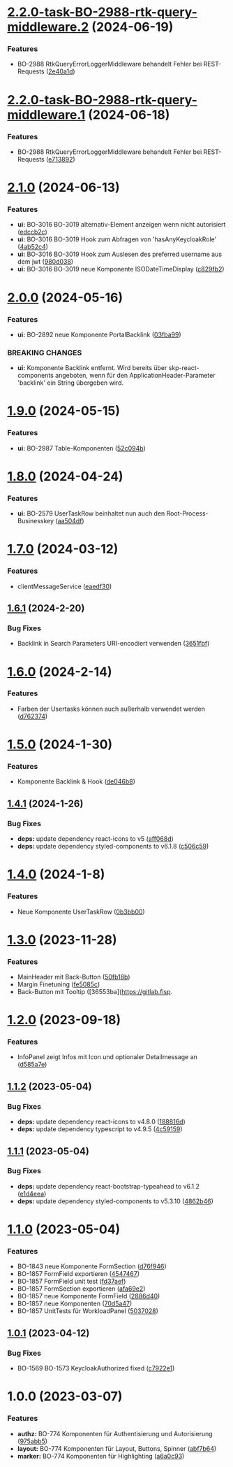 # [2.2.0-task-BO-2988-rtk-query-middleware.2](https://gitlab.fisp.dev/skp-bank-orga/ui-components/compare/v2.2.0-task-BO-2988-rtk-query-middleware.1...v2.2.0-task-BO-2988-rtk-query-middleware.2) (2024-06-19)


### Features

* BO-2988 RtkQueryErrorLoggerMiddleware behandelt Fehler bei REST-Requests ([2e40a1d](https://gitlab.fisp.dev/skp-bank-orga/ui-components/commit/2e40a1df322a17d5e7ef54f5387c79fa20b45c58))

# [2.2.0-task-BO-2988-rtk-query-middleware.1](https://gitlab.fisp.dev/skp-bank-orga/ui-components/compare/v2.1.0...v2.2.0-task-BO-2988-rtk-query-middleware.1) (2024-06-18)


### Features

* BO-2988 RtkQueryErrorLoggerMiddleware behandelt Fehler bei REST-Requests ([e713892](https://gitlab.fisp.dev/skp-bank-orga/ui-components/commit/e71389216bd5b7949b9f1d34e1e0ff8a8903cba9))

# [2.1.0](https://gitlab.fisp.dev/skp-bank-orga/ui-components/compare/v2.0.0...v2.1.0) (2024-06-13)


### Features

* **ui:** BO-3016 BO-3019 alternativ-Element anzeigen wenn nicht autorisiert ([edccb2c](https://gitlab.fisp.dev/skp-bank-orga/ui-components/commit/edccb2c201f47e4f3240d45a2fe30b677b1b6b7f))
* **ui:** BO-3016 BO-3019 Hook zum Abfragen von 'hasAnyKeycloakRole' ([4ab52c4](https://gitlab.fisp.dev/skp-bank-orga/ui-components/commit/4ab52c410f3640c069c932384312e45ac389b4a8))
* **ui:** BO-3016 BO-3019 Hook zum Auslesen des preferred username aus dem jwt ([980d038](https://gitlab.fisp.dev/skp-bank-orga/ui-components/commit/980d038435dc3caf74059bee24161fa04fea686b))
* **ui:** BO-3016 BO-3019 neue Komponente ISODateTimeDisplay ([c829fb2](https://gitlab.fisp.dev/skp-bank-orga/ui-components/commit/c829fb24825ae17ccd5e6413c69b088ad6ab0355))


# [2.0.0](https://gitlab.fisp.dev/skp-bank-orga/ui-components/compare/v1.9.0...v2.0.0) (2024-05-16)


### Features

* **ui:** BO-2892 neue Komponente PortalBacklink ([03fba99](https://gitlab.fisp.dev/skp-bank-orga/ui-components/commit/03fba9960d8647bb814b39301f9f90ad15b66033))


### BREAKING CHANGES

* **ui:** Komponente Backlink entfernt. Wird bereits über skp-react-components angeboten, wenn für den ApplicationHeader-Parameter 'backlink' ein String übergeben wird.

# [1.9.0](https://gitlab.fisp.dev/skp-bank-orga/ui-components/compare/v1.8.0...v1.9.0) (2024-05-15)


### Features

* **ui:** BO-2987 Table-Komponenten ([52c094b](https://gitlab.fisp.dev/skp-bank-orga/ui-components/commit/52c094b0a0a752ba3915355579758dc3359d1656))

# [1.8.0](https://gitlab.fisp.dev/skp-bank-orga/ui-components/compare/v1.7.0...v1.8.0) (2024-04-24)


### Features

* **ui:** BO-2579 UserTaskRow beinhaltet nun auch den Root-Process-Businesskey ([aa504df](https://gitlab.fisp.dev/skp-bank-orga/ui-components/commit/aa504df62a5b850ddbe3ea15eaa038892b1fef64))

# [1.7.0](https://gitlab.fisp.dev/skp-bank-orga/ui-components/compare/v1.6.1...v1.7.0) (2024-03-12)


### Features

* clientMessageService ([eaedf30](https://gitlab.fisp.dev/skp-bank-orga/ui-components/commit/eaedf30dc7e7eb7b993476341c7a0aa988b28588))

## [1.6.1](https://gitlab.fisp.dev/skp-bank-orga/ui-components/compare/v1.6.0...v1.6.1) (2024-2-20)


### Bug Fixes

* Backlink in Search Parameters URI-encodiert verwenden ([3651fbf](https://gitlab.fisp.dev/skp-bank-orga/ui-components/commit/3651fbfadc2bcdef26a163e1d9734c3459693c9a))

# [1.6.0](https://gitlab.fisp.dev/skp-bank-orga/ui-components/compare/v1.5.0...v1.6.0) (2024-2-14)


### Features

*  Farben der Usertasks können auch außerhalb verwendet werden ([d762374](https://gitlab.fisp.dev/skp-bank-orga/ui-components/commit/d7623740b5c2332a66c718b96531317aeff557bf))


# [1.5.0](https://gitlab.fisp.dev/skp-bank-orga/ui-components/compare/v1.4.1...v1.5.0) (2024-1-30)


### Features

* Komponente Backlink & Hook ([de046b8](https://gitlab.fisp.dev/skp-bank-orga/ui-components/commit/de046b88753cbe8fe813446984e391a76c7de5a4))

## [1.4.1](https://gitlab.fisp.dev/skp-bank-orga/ui-components/compare/v1.4.0...v1.4.1) (2024-1-26)


### Bug Fixes

* **deps:** update dependency react-icons to v5 ([aff068d](https://gitlab.fisp.dev/skp-bank-orga/ui-components/commit/aff068d83fd74291d29d4c3212de809bff9597e5))
* **deps:** update dependency styled-components to v6.1.8 ([c506c59](https://gitlab.fisp.dev/skp-bank-orga/ui-components/commit/c506c5959480b7c88ce4ef98c9f3967a7a986e07))

# [1.4.0](https://gitlab.fisp.dev/skp-bank-orga/ui-components/compare/v1.3.0...v1.4.0) (2024-1-8)


### Features

* Neue Komponente UserTaskRow ([0b3bb00](https://gitlab.fisp.dev/skp-bank-orga/ui-components/commit/0b3bb002e3b1a783fc48905a26c8c36517ba28ca))


# [1.3.0](https://gitlab.fisp.dev/skp-bank-orga/ui-components/compare/v1.2.0...v1.3.0) (2023-11-28)


### Features

* MainHeader mit Back-Button ([50fb18b](https://gitlab.fisp.dev/skp-bank-orga/ui-components/commit/50fb18baa042a82bc59cd0ff4b51d46ae6944e2f))
* Margin Finetuning ([fe5085c](https://gitlab.fisp.dev/skp-bank-orga/ui-components/commit/fe5085cf2c3b2ac1733766282cccc73adbffe99d))
* Back-Button mit Tooltip ([36553ba](https://gitlab.fisp.

# [1.2.0](https://gitlab.fisp.dev/skp-bank-orga/ui-components/compare/v1.1.2...v1.2.0) (2023-09-18)


### Features

* InfoPanel zeigt Infos mit Icon und optionaler Detailmessage an ([d585a7e](https://gitlab.fisp.dev/skp-bank-orga/ui-components/commit/d585a7e4e5896d0f5e4b1b45a660a23ed1aea3d2))

## [1.1.2](https://gitlab.fisp.dev/skp-bank-orga/ui-components/compare/v1.1.1...v1.1.2) (2023-05-04)


### Bug Fixes

* **deps:** update dependency react-icons to v4.8.0 ([188816d](https://gitlab.fisp.dev/skp-bank-orga/ui-components/commit/188816da8f1f41398111bbd162d77df98af20b33))
* **deps:** update dependency typescript to v4.9.5 ([4c59159](https://gitlab.fisp.dev/skp-bank-orga/ui-components/commit/4c591594bfacf06a7668f69a174c2db3df1ba279))

## [1.1.1](https://gitlab.fisp.dev/skp-bank-orga/ui-components/compare/v1.1.0...v1.1.1) (2023-05-04)


### Bug Fixes

* **deps:** update dependency react-bootstrap-typeahead to v6.1.2 ([e1d4eea](https://gitlab.fisp.dev/skp-bank-orga/ui-components/commit/e1d4eea0bcc88fcc1ffeac224c0c505088cb2a1a))
* **deps:** update dependency styled-components to v5.3.10 ([4862b46](https://gitlab.fisp.dev/skp-bank-orga/ui-components/commit/4862b46919ccffe297935fbd331e903b03e9bd38))

# [1.1.0](https://gitlab.fisp.dev/skp-bank-orga/ui-components/compare/v1.0.1...v1.1.0) (2023-05-04)


### Features

* BO-1843 neue Komponente FormSection ([d76f946](https://gitlab.fisp.dev/skp-bank-orga/ui-components/commit/d76f946b62d7577336eb311bb171615e04bebf52))
* BO-1857 FormField exportieren ([4547467](https://gitlab.fisp.dev/skp-bank-orga/ui-components/commit/454746746ce4cad4656acb8adfb6ad60d5df4512))
* BO-1857 FormField unit test ([fd37aef](https://gitlab.fisp.dev/skp-bank-orga/ui-components/commit/fd37aef220280f05f8b9aa61e05524ef9c29472c))
* BO-1857 FormSection exportieren ([afa69e2](https://gitlab.fisp.dev/skp-bank-orga/ui-components/commit/afa69e2c210fe343e523b4359179d7c9bf7797b2))
* BO-1857 neue Komponente FormField ([2886d40](https://gitlab.fisp.dev/skp-bank-orga/ui-components/commit/2886d4068ca8068f6c2815d38a0c28826b02a69b))
* BO-1857 neue Komponenten ([70d5a47](https://gitlab.fisp.dev/skp-bank-orga/ui-components/commit/70d5a473d19fd88ffa73074686e1b39027f64f7d))
* BO-1857 UnitTests für WorkloadPanel ([5037028](https://gitlab.fisp.dev/skp-bank-orga/ui-components/commit/5037028d67c7748f81b509d63eafc9370a83a775))

## [1.0.1](https://gitlab.fisp.dev/skp-bank-orga/ui-components/compare/v1.0.0...v1.0.1) (2023-04-12)


### Bug Fixes

* BO-1569 BO-1573 KeycloakAuthorized fixed ([c7922e1](https://gitlab.fisp.dev/skp-bank-orga/ui-components/commit/c7922e19b817a3be605d9a5c130fcac3edfd6cfb))


# 1.0.0 (2023-03-07)


### Features

* **authz:** BO-774 Komponenten für Authentisierung und Autorisierung ([975abb5](https://gitlab.fisp.dev/skp-bank-orga/ui-components/commit/975abb5f2eb2a6f4276dcc6bac791ce1a98d7bf1))
* **layout:** BO-774 Komponenten für Layout, Buttons, Spinner ([abf7b64](https://gitlab.fisp.dev/skp-bank-orga/ui-components/commit/abf7b6422487e724696dc9971a0742da0c51c71b))
* **marker:** BO-774 Komponenten für Highlighting ([a6a0c93](https://gitlab.fisp.dev/skp-bank-orga/ui-components/commit/a6a0c9304b07b78a553b814424a287efb2af2cee))
